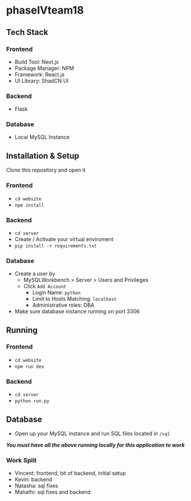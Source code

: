 # phaseIVteam18

## Tech Stack
### Frontend
- Build Tool: Next.js
- Package Manager: NPM
- Framework: React.js
- UI Library: ShadCN UI

### Backend
- Flask

### Database
- Local MySQL Instance

## Installation & Setup
Clone this repository and open it

### Frontend
- `cd website`
-  `npm install`

### Backend
- `cd server`
- Create / Activate your virtual enviroment
- `pip install -r requirements.txt`

### Database
- Create a user by
  - MySQLWorkbench > Server > Users and Privileges 
  - Click `Add Account`
    - Login Name: `python`
    - Limit to Hosts Matching: `localhost`
    - Administrative roles: DBA
- Make sure database instance running on port 3306

## Running
### Frontend
- `cd website`
- `npm run dev`

### Backend
- `cd server`
- `python run.py`

## Database
- Open up your MySQL instance and run SQL files located in `/sql`

***You must have all the above running locally for this application to work***

### Work Split
- Vincent: frontend, bit of backend, initial setup
- Kevin: backend
- Natasha: sql fixes
- Mahathi: sql fixes and backend